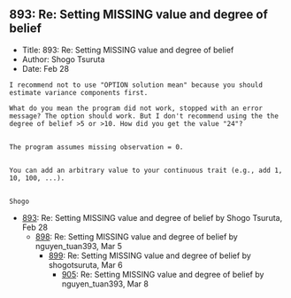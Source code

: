 ## 893: Re: Setting MISSING value and degree of belief

- Title: 893: Re: Setting MISSING value and degree of belief
- Author: Shogo Tsuruta
- Date: Feb 28

```
I recommend not to use "OPTION solution mean" because you should estimate variance components first.

What do you mean the program did not work, stopped with an error message? The option should work. But I don't recommend using the the degree of belief >5 or >10. How did you get the value "24"?


The program assumes missing observation = 0.


You can add an arbitrary value to your continuous trait (e.g., add 1, 10, 100, ...).


Shogo
```

- [893](0893.md): Re: Setting MISSING value and degree of belief by Shogo Tsuruta, Feb 28
    - [898](0898.md): Re: Setting MISSING value and degree of belief by nguyen_tuan393, Mar 5
        - [899](0899.md): Re: Setting MISSING value and degree of belief by shogotsuruta, Mar 6
            - [905](0905.md): Re: Setting MISSING value and degree of belief by nguyen_tuan393, Mar 8
